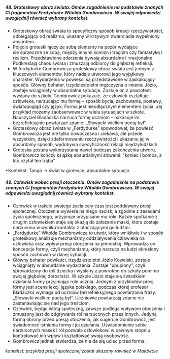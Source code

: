 ##### 48. Groteskowy obraz świata. Omów zagadnienie na podstawie znanych Ci fragmentów Ferdydurke Witolda Gombrowicza. W swojej odpowiedzi uwzględnij również wybrany kontekst.

- Groteskowy obraz świata to specyficzny sposób kreacji rzeczywistości, odbiegający od realizmu, ukazany w krzywym zwierciadle wypełniony absurdem. 
- Pojęcie groteski łączy ze sobą elementy na pozór wydające się sprzeczne ze sobą, między innymi komizn i tragizm czy fantastykę i realizm. Przedstawione zdarzenia bywają absurdalne i irracjonalne. Podkreślają chaos świata i zmuszają odbiorcy do głębszej refleksji. 
- W ferdydurke Gombrowicza groteskowy obraz świata jest jednym z kluczowych elementów, który nadaje utworowi jego wyjątkowy charakter. Wydarzenia w powieści są przedstawione w zaskakujący sposób. Główny bohater, trzydziestoletni mężczyzna o imieniu Józio, zostaje wciągnięty w absurdalne sytuacje. Zostaje on z powrotem wysłany do szkoły. Gombrowicz pokazuje, że człowiek kształtuje człowieka, narzucając mu formę – sposób bycia, zachowania, postawy, światopogląd czy język. Forma jest nieodłącznym elementem życia. Jej przykład możemy zaobserwować w wielu sytuacjach w szkole. Nauczyciel Bladaczka narzuca formę uczniom – nakazuje im bezrefleksyjnie powtarzać zdanie: „Słowacki wielkim poetą był”.
- Groteskowy obraz świata w „Ferdydurke” spowodował, że powieść Gombrowicza jest nie tylko nowoczesna i ciekawa, ale przede wszystkim, dzięki zdeformowaniu rzeczywistości i ukazaniu jej w absurdalny sposób, wydobywa specyficzność relacji międzyludzkich
- Groteska została wykorzystana nawet podczas zakończenia utworu. Gombrowicz kończy książkę absurdalnymi słowami: "koniec i bomba, a kto czytał ten trąba"

*Kontekst: Tango -> świat w grotesce, absurdalne sytuacje. 
##### 49. Człowiek wobec presji otoczenia. Omów zagadnienie na podstawie znanych Ci fragmentów Ferdydurke Witolda Gombrowicza. W swojej odpowiedzi uwzględnij również wybrany kontekst.

- Człowiek w trakcie swojego życia cały czas jest poddawany presji społecznej. Otoczenie wywiera na niego nacisk, a zgodnie z zasadami życia społecznego,  przyjmuje przypisane mu role. Każde spotkanie z drugim człowiekiem staje się okazją do założenia maski, która zostaje narzucona w wyniku kontaktu z otaczającymi go ludźmi.
- „Ferdydurke” Witolda Gombrowicza to utwór, który wnikliwie i w sposób groteskowy analizuje mechanizmy oddziaływania człowieka na człowieka oraz wpływ presji otoczenia na jednostkę. Wprowadza on koncepcje formy, czyli mechanizmu, który narzuca na ludzi określony sposób zachowań w danej sytuacji. 
- Główny bohater powieści, trzydziestoletni Józio Kowalski, zostaje wciągnięty w absurdalne wydarzenia. Zostaje "upupiony", czyli sprowadzony do roli dziecka i wysłany z powrotem do szkoły pomimo swojej głębokiej dorosłości. W szkole Józio staję się świadkiem działania formy przyjmując role ucznia. Jednym z przykładów presji formy jest scena lekcji języka polskiego, podczas której profesor Bladaczka wymaga od uczniów bezrefleksyjnego powtarzania frazy: „Słowacki wielkim poetą był”. Uczniowie powtarzają zdanie nie zastanawiając się nad jego treściom. 
- Człowiek, będąc istotą społeczną, zawsze podlega wpływom otoczenia i zmuszony jest do odgrywania ról narzuconych przez innych. Jedyną formą obrony przed presją otoczenia, jak sugeruje Gombrowicz, jest świadomość istnienia formy i jej działania. Uświadomienie sobie narzuconych masek i ról pozwala człowiekowi w pewnym stopniu kontrolować ich wpływ i kształtować swoją osobowość. 
- Gombrowicz jednak stwierdza, że nie da się uciec przed forma.

*kontekst: przykład presji społecznej został ukazany rownież w Makbecie*
